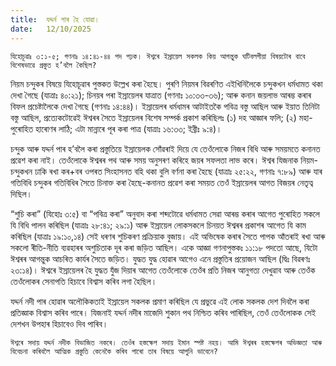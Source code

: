 ```yaml
---
title:  যদ্দৰ্ন পাৰ হৈ যোৱা।
date:   12/10/2025
---
```


`যিহোচূৱাঃ ৩:১-৫; গণনাঃ ১৪:৪১-৪৪ পদ পঢ়ক। ঈশ্বৰে ইস্ৰায়েল সকলক কিয় আগন্তুক ঘটিবলগীয়া বিষয়টোৰ বাবে বিশেষভাৱে প্ৰস্তুত হ’বলৈ কৈছিল?`

নিয়ম চন্দুকৰ বিষয়ে যিহোচূৱাৰ পুস্তকত উল্লেখ কৰা হৈছে। পুৰণি নিয়মৰ বিৱৰণিত এইখিনিলৈকে চন্দুকখন ধৰ্মধামত থকা দেখা গৈছে (যাত্ৰাঃ ৪০:২১); চিনয়ৰ পৰা ইস্ৰায়েলৰ যাত্ৰাত (গণনাঃ ১০:৩৩-৩৬); আৰু কনান জয়লাভ আৰম্ভ কৰাৰ বিফল প্ৰচেষ্টালৈকে দেখা গৈছে (গণনাঃ ১৪:৪৪)। ইস্ৰায়েলৰ ধৰ্মধামৰ আটাইতকৈ পবিত্ৰ বস্তু আছিল আৰু ইয়াত তিনিটা বস্তু আছিল, প্ৰত্যেকটোৱেই ঈশ্বৰৰ সৈতে ইস্ৰায়েলৰ বিশেষ সম্পৰ্ক প্ৰকাশ কৰিছিলঃ (১) দহ আজ্ঞাৰ ফলি; (২) মহা-পুৰোহিত হাৰোণৰ লাঠি; এটা মান্নাৰে পূৰ কৰা পাত্ৰ (যাত্ৰাঃ ১৬:৩৩; ইব্ৰীঃ ৯:৪)।

চন্দুক আৰু যদ্দৰ্ন পাৰ হ’বলৈ কৰা প্ৰস্তুতিয়ে ইস্ৰায়েলক সোঁৱৰাই দিয়ে যে তেওঁলোকে নিজৰ বিধি আৰু সময়মতে কনানত প্ৰৱেশ কৰা নাই। তেওঁলোকে ঈশ্বৰৰ পথ আৰু সময় অনুসৰণ কৰিহে জয়ৰ সফলতা লাভ কৰে। ঈশ্বৰ যিজনাক নিয়ম-চন্দুকখন ঢাকি ৰখা কৰ+বৰ ওপৰত সিংহাসনত বহি থকা বুলি বৰ্ণনা কৰা হৈছে (যাত্ৰাঃ ২৫:২২, গণনাঃ ৭:৮৯) আৰু যাৰ গতিবিধি চন্দুকৰ গতিবিধিৰ সৈতে চিনাক্ত কৰা হৈছে-কনানত প্ৰৱেশ কৰা সময়ত তেওঁ ইস্ৰায়েলৰ আগত বিজয়ৰ নেতৃত্ব দিছিল।

“শুচি কৰা” (যিহোঃ ৩:৫) বা “পবিত্ৰ কৰা” অনুবাদ কৰা শব্দটোৱে ধৰ্মধামত সেৱা আৰম্ভ কৰাৰ আগেত পুৰোহিত সকলে যি বিধি পালন কৰিছিল (যাত্ৰাঃ ২৮:৪১; ২৯:১) আৰু ইস্ৰায়েল লোকসকলে চিনয়ত ঈশ্বৰৰ প্ৰকাশৰ আগেত যি কাম কৰিছিল (যাত্ৰাঃ ১৯:১০,১৪) সেই ধৰণৰ শুচিকৰণ প্ৰক্ৰিয়াক বুজায়। এই অভিষেক কৰাৰ সৈতে পাপক আঁতৰাই ৰখা আৰু সকলো ৰীতি-নীতি ব্যৱহাৰৰ অশুচিতাক দূৰ কৰা জড়িত আছিল। একে আজ্ঞা গণনাপুস্তকঃ ১১:১৮ পদতো আছে, যিটো ঈশ্বৰৰ আগন্তুক আচৰিত কাৰ্যৰ সৈতে জড়িত। যুদ্ধত যুদ্ধ হোৱাৰ আগেও এনে প্ৰস্তুতিৰ প্ৰয়োজন আছিল (দ্বিঃ বিৱৰণঃ ২৩:১৪)। ঈশ্বৰে ইস্ৰায়েলৰ হৈ যুদ্ধত যুঁজ দিয়াৰ আগেত তেওঁলোকে তেওঁৰ প্ৰতি নিজৰ আনুগত্য দেখুৱাব আৰু তেওঁক তেওঁলোকৰ সেনাপতি হিচাবে বিশ্বাস কৰিব লগা হৈছিল।

যদ্দৰ্ন নদী পাৰ হোৱাৰ অলৌকিকতাই ইস্ৰায়েল সকলক প্ৰমাণ কৰিছিল যে প্ৰভুৱে এই লোক সকলক দেশ দিবলৈ কৰা প্ৰতিজ্ঞাক বিশ্বাস কৰিব পাৰে। যিজনাই যদ্দৰ্ন নদীৰ মাজেদি শুকান পথ নিশ্চিত কৰিব পাৰিছিল, তেওঁ তেওঁলোকক সেই দেশখন উপহাৰ হিচাবেও দিব পাৰিব।

`ঈশ্বৰে সদায় যদ্দৰ্ন নদীক বিভাজিত নকৰে। তেওঁৰ হস্তক্ষেপ সদায় ইমান স্পষ্ট নহয়। আমি ঈশ্বৰৰ হস্তক্ষেপৰ অভিজ্ঞতা আৰু বিবেচনা কৰিবলৈ আত্মিক প্ৰস্তুতি কেনেকৈ কৰিব পাৰো তাৰ বিষয়ে আপুনি ভাবেনে?`